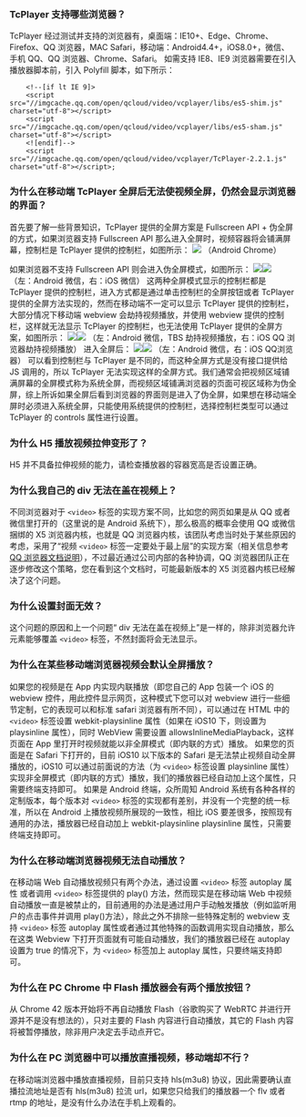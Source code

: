 ### TcPlayer 支持哪些浏览器？
TcPlayer 经过测试并支持的浏览器有，桌面端：IE10+、Edge、Chrome、Firefox、QQ 浏览器，MAC Safari，移动端：Android4.4+，iOS8.0+，微信、手机 QQ、QQ 浏览器、Chrome、Safari。
如需支持 IE8、IE9 浏览器需要在引入播放器脚本前，引入 Polyfill 脚本，如下所示：
```
    <!--[if lt IE 9]>
    <script src="//imgcache.qq.com/open/qcloud/video/vcplayer/libs/es5-shim.js" charset="utf-8"></script>
    <script src="//imgcache.qq.com/open/qcloud/video/vcplayer/libs/es5-sham.js" charset="utf-8"></script>
    <![endif]-->
    <script src="//imgcache.qq.com/open/qcloud/video/vcplayer/TcPlayer-2.2.1.js" charset="utf-8"></script>;
```
		
### 为什么在移动端 TcPlayer 全屏后无法使视频全屏，仍然会显示浏览器的界面？
首先要了解一些背景知识，TcPlayer 提供的全屏方案是 Fullscreen API + 伪全屏的方式，如果浏览器支持 Fullscreen API 那么进入全屏时，视频容器将会铺满屏幕，控制栏是 TcPlayer 提供的控制栏，如图所示：
![](https://mc.qcloudimg.com/static/img/df40b2b49390f8fc314fd040ba026156/image.png)
（Android Chrome）

如果浏览器不支持 Fullscreen API 则会进入伪全屏模式，如图所示：
![](https://mc.qcloudimg.com/static/img/d5746d9bef48b411c3bac576fe6925b1/image.png)![](https://mc.qcloudimg.com/static/img/1e20288d6f69a5cf7a886f95edd40ec3/image.png)
（左：Android 微信，右：iOS 微信）
这两种全屏模式显示的控制栏都是 TcPlayer 提供的控制栏，进入方式都是通过单击控制栏的全屏按钮或者 TcPlayer 提供的全屏方法实现的，然而在移动端不一定可以显示 TcPlayer 提供的控制栏，大部分情况下移动端 webview 会劫持视频播放，并使用 webview 提供的控制栏，这样就无法显示 TcPlayer 的控制栏，也无法使用 TcPlayer 提供的全屏方案，如图所示：
![](https://mc.qcloudimg.com/static/img/d027ca6fce35059e05428128b9823d70/image.png)![](https://mc.qcloudimg.com/static/img/b28d69f15a60321d1a6e2b3a93b53038/image.png)
（左：Android 微信，TBS 劫持视频播放，右：iOS QQ 浏览器劫持视频播放）
进入全屏后：
 ![](https://mc.qcloudimg.com/static/img/0ab29e27c7aa89587cec96d7530ab4f7/image.png)![](https://mc.qcloudimg.com/static/img/a260a96ed73d2a4d7d0260c4584a128a/image.png)
（左：Android 微信，右：iOS QQ浏览器）
可以看到控制栏与 TcPlayer 是不同的，而这种全屏方式是没有接口提供给 JS 调用的，所以 TcPlayer 无法实现这样的全屏方式。我们通常会把视频区域铺满屏幕的全屏模式称为系统全屏，而视频区域铺满浏览器的页面可视区域称为伪全屏，综上所诉如果全屏后看到浏览器的界面则是进入了伪全屏，如果想在移动端全屏时必须进入系统全屏，只能使用系统提供的控制栏，选择控制栏类型可以通过 TcPlayer 的 controls 属性进行设置。

### 为什么 H5 播放视频拉伸变形了？
H5 并不具备拉伸视频的能力，请检查播放器的容器宽高是否设置正确。

### 为什么我自己的 div 无法在盖在视频上？
不同浏览器对于 `<video>` 标签的实现方案不同，比如您的网页如果是从 QQ 或者微信里打开的（这里说的是 Android 系统下），那么极高的概率会使用 QQ 或微信捆绑的 X5 浏览器内核，也就是 QQ 浏览器内核，该团队考虑当时处于某些原因的考虑，采用了“视频 `<video>` 标签一定要处于最上层”的实现方案（相关信息参考 [QQ 浏览器文档说明](http://x5.tencent.com/guide?id=2009)），不过最近通过公司内部的各种协调，QQ 浏览器团队正在逐步修改这个策略，您在看到这个文档时，可能最新版本的 X5 浏览器内核已经解决了这个问题。

### 为什么设置封面无效？
这个问题的原因和上一个问题“ div 无法在盖在视频上”是一样的，除非浏览器允许元素能够覆盖 `<video>` 标签，不然封面将会无法显示。

### 为什么在某些移动端浏览器视频会默认全屏播放？
如果您的视频是在 App 内实现内联播放（即您自己的 App 包装一个 iOS 的 webview 控件，用此控件显示网页，这种模式下您可以对 webview 进行一些细节定制，它的表现可以和标准 safari 浏览器有所不同），可以通过在 HTML 中的 `<video>` 标签设置 webkit-playsinline 属性（如果在 iOS10 下，则设置为 playsinline 属性），同时 WebView 需要设置 allowsInlineMediaPlayback，这样页面在 App 里打开时视频就能以非全屏模式（即内联的方式）播放。
如果您的页面是在 Safari 下打开的，目前 iOS10 以下版本的 Safari 是无法禁止视频自动全屏播放的，iOS10 可以通过前面说的方法（为 `<video>` 标签设置 playsinline 属性）实现非全屏模式（即内联的方式）播放，我们的播放器已经自动加上这个属性，只需要终端支持即可。
如果是 Android 终端，众所周知 Android 系统有各种各样的定制版本，每个版本对 `<video>` 标签的实现都有差别，并没有一个完整的统一标准，所以在 Android 上播放视频所展现的一致性，相比 iOS 要差很多，按照现有通用的办法，播放器已经自动加上 webkit-playsinline playsinline 属性，只需要终端支持即可。

### 为什么在移动端浏览器视频无法自动播放？
在移动端 Web 自动播放视频只有两个办法，通过设置 `<video>` 标签 autoplay 属性 或者调用 `<video>` 标签提供的 play() 方法，然而现实是在移动端 Web 中视频自动播放一直是被禁止的，目前通用的办法是通过用户手动触发播放（例如监听用户的点击事件并调用 play()方法），除此之外不排除一些特殊定制的 webview 支持 `<video>` 标签 autoplay 属性或者通过其他特殊的函数调用实现自动播放，那么在这类 Webview 下打开页面就有可能自动播放，我们的播放器已经在 autoplay 设置为 true 的情况下，为 `<video>` 标签加上 autoplay 属性，只要终端支持即可。

### 为什么在 PC Chrome 中 Flash 播放器会有两个播放按钮？
从 Chrome 42 版本开始将不再自动播放 Flash（谷歌购买了 WebRTC 并进行开源并不是没有想法的），只对主要的 Flash 内容进行自动播放，其它的 Flash 内容将被暂停播放，除非用户决定去手动点开它。

### 为什么在 PC 浏览器中可以播放直播视频，移动端却不行？
在移动端浏览器中播放直播视频，目前只支持 hls(m3u8) 协议，因此需要确认直播拉流地址是否有 hls(m3u8) 拉流 url，如果您只给我们的播放器一个 flv 或者 rtmp 的地址，是没有什么办法在手机上观看的。
